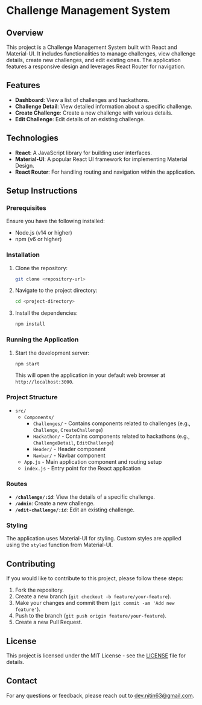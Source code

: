 # Challenge Management System

## Overview

This project is a Challenge Management System built with React and Material-UI. It includes functionalities to manage challenges, view challenge details, create new challenges, and edit existing ones. The application features a responsive design and leverages React Router for navigation.

## Features

- **Dashboard**: View a list of challenges and hackathons.
- **Challenge Detail**: View detailed information about a specific challenge.
- **Create Challenge**: Create a new challenge with various details.
- **Edit Challenge**: Edit details of an existing challenge.

## Technologies

- **React**: A JavaScript library for building user interfaces.
- **Material-UI**: A popular React UI framework for implementing Material Design.
- **React Router**: For handling routing and navigation within the application.

## Setup Instructions

### Prerequisites

Ensure you have the following installed:
- Node.js (v14 or higher)
- npm (v6 or higher)

### Installation

1. Clone the repository:

    ```bash
    git clone <repository-url>
    ```

2. Navigate to the project directory:

    ```bash
    cd <project-directory>
    ```

3. Install the dependencies:

    ```bash
    npm install
    ```

### Running the Application

1. Start the development server:

    ```bash
    npm start
    ```

   This will open the application in your default web browser at `http://localhost:3000`.

### Project Structure

- `src/`
  - `Components/`
    - `Challenges/` - Contains components related to challenges (e.g., `Challenge`, `CreateChallenge`)
    - `Hackathon/` - Contains components related to hackathons (e.g., `ChallengeDetail`, `EditChallenge`)
    - `Header/` - Header component
    - `Navbar/` - Navbar component
  - `App.js` - Main application component and routing setup
  - `index.js` - Entry point for the React application

### Routes

- **`/challenge/:id`**: View the details of a specific challenge.
- **`/admin`**: Create a new challenge.
- **`/edit-challenge/:id`**: Edit an existing challenge.

### Styling

The application uses Material-UI for styling. Custom styles are applied using the `styled` function from Material-UI.

## Contributing

If you would like to contribute to this project, please follow these steps:

1. Fork the repository.
2. Create a new branch (`git checkout -b feature/your-feature`).
3. Make your changes and commit them (`git commit -am 'Add new feature'`).
4. Push to the branch (`git push origin feature/your-feature`).
5. Create a new Pull Request.

## License

This project is licensed under the MIT License - see the [LICENSE](LICENSE) file for details.

## Contact

For any questions or feedback, please reach out to [dev.nitin63@gmail.com](mailto:dev.nitin63@gmail.com).

